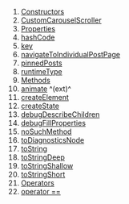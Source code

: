 1.  [Constructors](./CustomCarouselScroller-class#constructors.md)
2.  [CustomCarouselScroller](./CustomCarouselScroller/CustomCarouselScroller.md)
3.  [Properties](./CustomCarouselScroller-class#instance-properties.md)
4.  [hashCode](https://api.flutter.dev/flutter/widgets/Widget/hashCode.html)
5.  [key](https://api.flutter.dev/flutter/widgets/Widget/key.html)
6.  [navigateToIndividualPostPage](./CustomCarouselScroller/navigateToIndividualPostPage.md)
7.  [pinnedPosts](./CustomCarouselScroller/pinnedPosts.md)
8.  [runtimeType](https://api.flutter.dev/flutter/dart-core/Object/runtimeType.html)
9.  [Methods](./CustomCarouselScroller-class#instance-methods.md)
10. [animate](https://pub.dev/documentation/flutter_animate/4.5.0/flutter_animate/AnimateWidgetExtensions/animate.html)
    ^(ext)^
11. [createElement](https://api.flutter.dev/flutter/widgets/StatefulWidget/createElement.html)
12. [createState](./CustomCarouselScroller/createState.md)
13. [debugDescribeChildren](https://api.flutter.dev/flutter/foundation/DiagnosticableTree/debugDescribeChildren.html)
14. [debugFillProperties](https://api.flutter.dev/flutter/widgets/Widget/debugFillProperties.html)
15. [noSuchMethod](https://api.flutter.dev/flutter/dart-core/Object/noSuchMethod.html)
16. [toDiagnosticsNode](https://api.flutter.dev/flutter/foundation/DiagnosticableTree/toDiagnosticsNode.html)
17. [toString](https://api.flutter.dev/flutter/foundation/Diagnosticable/toString.html)
18. [toStringDeep](https://api.flutter.dev/flutter/foundation/DiagnosticableTree/toStringDeep.html)
19. [toStringShallow](https://api.flutter.dev/flutter/foundation/DiagnosticableTree/toStringShallow.html)
20. [toStringShort](https://api.flutter.dev/flutter/widgets/Widget/toStringShort.html)
21. [Operators](./CustomCarouselScroller-class#operators.md)
22. [operator
    ==](https://api.flutter.dev/flutter/widgets/Widget/operator_equals.html)
